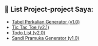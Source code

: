 ## 🚀 List Project-project Saya:

- [Tabel Perkalian Generator (v1.0)](https://revo-lusi.github.io/web-app-projects/tabel-perkalian/1.0/)
- [Tic Tac Toe (v2.1)](https://revo-lusi.github.io/web-app-projects/tic-tac-toe/2.1/)
- [Todo List (v2.0)](https://revo-lusi.github.io/web-app-projects/todo-list/2.0/)
- [Sandi Pramuka Generator (v1.0)](https://revo-lusi.github.io/web-app-projects/sandi-pramuka-generator/1.0)
